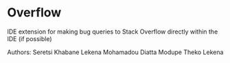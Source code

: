 # Overflow
IDE extension for making bug queries to Stack Overflow directly within the IDE (if possible)

Authors:
Seretsi Khabane Lekena
Mohamadou Diatta
Modupe Theko Lekena
